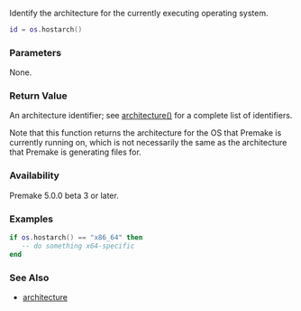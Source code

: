 Identify the architecture for the currently executing operating system.

```lua
id = os.hostarch()
```

### Parameters ###

None.

### Return Value ###

An architecture identifier; see [architecture()](architecture.md) for a complete list of identifiers.

Note that this function returns the architecture for the OS that Premake is currently running on, which is not necessarily the same as the architecture that Premake is generating files for.

### Availability ###

Premake 5.0.0 beta 3 or later.

### Examples ###

```lua
if os.hostarch() == "x86_64" then
   -- do something x64-specific
end
```

### See Also ###

* [architecture](architecture.md)
